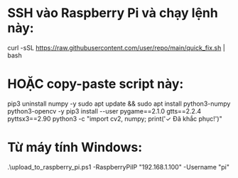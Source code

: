 # SSH vào Raspberry Pi và chạy lệnh này:
curl -sSL https://raw.githubusercontent.com/user/repo/main/quick_fix.sh | bash

# HOẶC copy-paste script này:
pip3 uninstall numpy -y
sudo apt update && sudo apt install python3-numpy python3-opencv -y
pip3 install --user pygame==2.1.0 gtts==2.2.4 pyttsx3==2.90
python3 -c "import cv2, numpy; print('✓ Đã khắc phục!')"

# Từ máy tính Windows:
.\upload_to_raspberry_pi.ps1 -RaspberryPiIP "192.168.1.100" -Username "pi"
